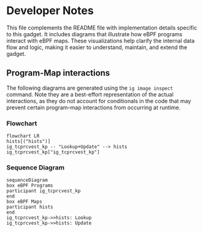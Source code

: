 # Developer Notes

This file complements the README file with implementation details specific to this gadget. It includes diagrams that illustrate how eBPF programs interact with eBPF maps. These visualizations help clarify the internal data flow and logic, making it easier to understand, maintain, and extend the gadget.

## Program-Map interactions

The following diagrams are generated using the `ig image inspect` command. Note they are a best-effort representation of the actual interactions, as they do not account for conditionals in the code that may prevent certain program–map interactions from occurring at runtime.

### Flowchart

```mermaid
flowchart LR
hists[("hists")]
ig_tcprcvest_kp -- "Lookup+Update" --> hists
ig_tcprcvest_kp["ig_tcprcvest_kp"]
```

### Sequence Diagram

```mermaid
sequenceDiagram
box eBPF Programs
participant ig_tcprcvest_kp
end
box eBPF Maps
participant hists
end
ig_tcprcvest_kp->>hists: Lookup
ig_tcprcvest_kp->>hists: Update
```
